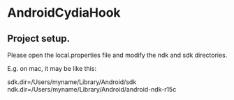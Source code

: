 # AndroidCydiaHook

## Project setup. 

Please open the local.properties file and modify the ndk and sdk directories.

E.g. on mac, it may be like this:

sdk.dir=/Users/myname/Library/Android/sdk
ndk.dir=/Users/myname/Library/Android/android-ndk-r15c
